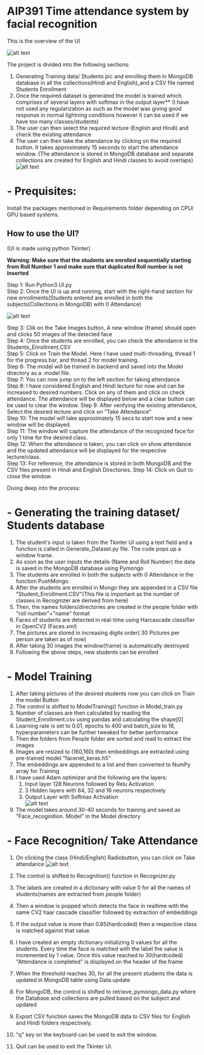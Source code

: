 # AIP391 Time attendance system by facial recognition
This is the overview of the UI


![alt text](images/Main_UI.png)

The project is divided into the following sections:
1. Generating Training data/ Students pic and enrolling them in MongoDB database in all the collections(Hindi and English)_and a CSV file named Students Enrollment
2. Once the required dataset is generated the model is trained which comprises of several layers with softmax in the output layer** (I have not used any regularization as such as the model was giving good response in normal lightning conditions however it can be used if we have too many classes/students)
3. The user can then select the required lecture (English and Hindi) and check the existing attendance 
4. The user can then take the attendance by clicking on the required button. It takes approximately 15 seconds to start the attendance window. (The attendance is stored in MongoDB database and separate collections are created for English and Hindi classes to avoid overlaps)
![alt text](images/17.png)


# - **Prequisites:**

Install the packages mentioned in Requirements folder depending on CPU/ GPU based systems.

## **How to use the UI?**
(UI is made using python Tkinter)

**Warning: Make sure that the students are enrolled sequentially starting from Roll Number 1 and make sure that duplicated Roll number is not inserted**

Step 1: Run Python3 UI.py <br/>
Step 2: Once the UI is up and running, start with the right-hand section for new enrollments(Students entered are enrolled in both the subjects(Collections in MongoDB) with 0 Attendance)

![alt text](images/1.png)

Step 3: Clik on the Take Images button, A new window (frame) should open and clicks 50 images of the detected face<br/>
Step 4: Once the students are enrolled, you can check the attendance in the Students_Enrollment.CSV<br/>
Step 5: Click on Train the Model. Here I have used multi-threading, thread 1 for the progress bar, and thread 2 for model training. <br/>
Step 6: The model will be trained in backend and saved into the Model directory as a .model file.<br/>
Step 7: You can now jump on to the left section for taking attendance.<br/>
Step 8: I have considered English and Hindi lecture for now and can be increased to desired numbers. Click on any of them and click on check attendance. The attendance will be displayed below and a clear button can be used to clear the window.
Step 9: After verifying the existing attendance, Select the desired lecture and click on "Take Attendance"<br/>
Step 10: The model will take approximately 15 secs to start now and a new window will be displayed.<br/>
Step 11: The window will capture the attendance of the recognized face for only 1 time for the desired class.<br/>
Step 12: When the attendance is taken, you can click on show attendance and the updated attendance will be displayed for the respective lecture/class.<br/>
Step 13: For reference, the attendance is stored in both MongoDB and the CSV files present in Hindi and English Directories.
Step 14: Click on Quit to close the window.



Diving deep into the process: 

# - **Generating the training dataset/ Students database**

1. The student's input is taken from the Tkinter UI using a text field and a function is called in Generate_Dataset.py file. The code pops up a window frame.<br/>
2. As soon as the user inputs the details (Name and Roll Number) the data is saved in the MongoDB database using Pymongo<br/>
3. The students are enrolled in both the subjects with 0 Attendance in the function PushMongo.<br/>
4. After the students are enrolled in Mongo they are appended in a CSV file "Student_Enrollment.CSV"(This file is important as the number of classes in Recognizer are derived from here)<br/>
5. Then, the names folders/directories are created in the people folder with "roll number"+"name" format<br/>
6. Faces of students are detected in real-time using Harcascade classifier in OpenCV2 (Faces.xml)<br/>
7. The pictures are stored in increasing digits order( 30 Pictures per person are taken as of now)<br/>
8. After taking 30 images the window(frame) is automatically destroyed<br/>
9. Following the above steps, new students can be enrolled<br/>



# - **Model Training**

1. After taking pictures of the desired students now you can click on Train the model Button<br/>
2. The control is shifted to ModelTraining() function in Model_train.py<br/>
3. Number of classes are then calculated by reading the Student_Enrollment.csv using pandas and calculating the shape[0]<br/>
4. Learning rate is set to 0.01, epochs to 400 and batch_size to 16, hyperparameters can be further tweaked for better performance<br/>
5. Then the folders from People folder are sorted and read to extract the images<br/>
6. Images are resized to (160,160) then embeddings are extracted using pre-trained model "facenet_keras.h5"<br/>
7. The embeddings are appended to a list and then converted to NumPy array for Training<br/>
8. I have used Adam optimizer and the following are the layers:
	1. Input layer 128 Neurons followed by Relu Activation
	2. 3 Hidden layers with 64, 32 and 16 neurons respectively
	3. Output Layer with Softmax Activation<br/>
![alt text](images/10.png)<br/>
9. The model takes around 30-40 seconds for training and saved as "Face_recoginition. Model" in the Model directory<br/>

# - **Face Recognition/ Take Attendance**
1. On clicking the class (Hindi/English) Radiobutton, you can click on Take attendance
![alt text](images/12.png)<br/>

2. The control is shifted to Recognition() function in Recognizer.py
3. The labels are created in a dictionary with value 0 for all the names of students(names are extracted from people folder)
4. Then a window is popped which detects the face in realtime with the same CV2 haar cascade classifier followed by extraction of embeddings <br/>
5. If the output value is more than 0.85(hardcoded) then a respective class is matched against that value.<br/>
6. I have created an empty dictionary initializing 0 values for all the students. Every time the face is matched with the label the value is incremented by 1 value. Once this value reached to 30(hardcoded) "Attendance is completed" is displayed on the header of the frame<br/>
7. When the threshold reaches 30, for all the present students the data is updated in MongoDB table using Data.update
8. For MongoDB, the control is shifted to retrieve_pymongo_data.py where the Database and collections are pulled based on the subject and updated
9. Export CSV function saves the MongoDB data to CSV files for English and Hindi folders respectively.<br/>
10. "q" key on the keyboard can be used to exit the window.<br/>
11. Quit can be used to exit the Tkinter UI.<br/>





